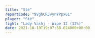 ```yaml
---
title: "Sté"
reportCode: "9VghCRJvynYPpxG1"
player: "Sté"
fight: "Lady Vashj - Wipe 12 (12%)"
date: 2021-10-10T19:07:58.024000+00:00
---
```

